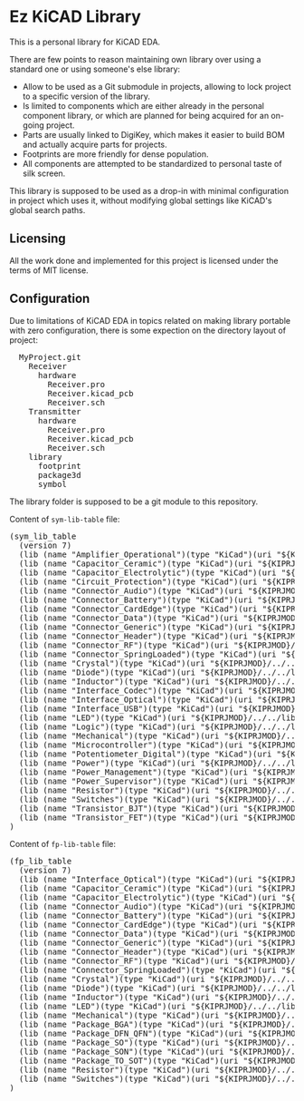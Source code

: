 # Ez KiCAD Library

This is a personal library for KiCAD EDA.

There are few points to reason maintaining own library over using a standard one
or using someone's else library:

- Allow to be used as a Git submodule in projects, allowing to lock project to
  a specific version of the library.
- Is limited to components which are either already in the personal component
  library, or which are planned for being acquired for an on-going project.
- Parts are usually linked to DigiKey, which makes it easier to build BOM and
  actually acquire parts for projects.
- Footprints are more friendly for dense population.
- All components are attempted to be standardized to personal taste of silk
  screen.

This library is supposed to be used as a drop-in with minimal configuration in
project which uses it, without modifying global settings like KiCAD's global
search paths.

## Licensing

All the work done and implemented for this project is licensed under the
terms of MIT license.

## Configuration

Due to limitations of KiCAD EDA in topics related on making library portable
with zero configuration, there is some expection on the directory layout of
project:

<pre>
  MyProject.git
    Receiver
      hardware
        Receiver.pro
        Receiver.kicad_pcb
        Receiver.sch
    Transmitter
      hardware
        Receiver.pro
        Receiver.kicad_pcb
        Receiver.sch
    library
      footprint
      package3d
      symbol
</pre>

The library folder is supposed to be a git module to this repository.

Content of `sym-lib-table` file:
<pre>
(sym_lib_table
  (version 7)
  (lib (name "Amplifier_Operational")(type "KiCad")(uri "${KIPRJMOD}/../../library/symbol/Amplifier_Operational.kicad_sym")(options "")(descr ""))
  (lib (name "Capacitor_Ceramic")(type "KiCad")(uri "${KIPRJMOD}/../../library/symbol/Capacitor_Ceramic.kicad_sym")(options "")(descr ""))
  (lib (name "Capacitor_Electrolytic")(type "KiCad")(uri "${KIPRJMOD}/../../library/symbol/Capacitor_Electrolytic.kicad_sym")(options "")(descr ""))
  (lib (name "Circuit_Protection")(type "KiCad")(uri "${KIPRJMOD}/../../library/symbol/Circuit_Protection.kicad_sym")(options "")(descr ""))
  (lib (name "Connector_Audio")(type "KiCad")(uri "${KIPRJMOD}/../../library/symbol/Connector_Audio.kicad_sym")(options "")(descr ""))
  (lib (name "Connector_Battery")(type "KiCad")(uri "${KIPRJMOD}/../../library/symbol/Connector_Battery.kicad_sym")(options "")(descr ""))
  (lib (name "Connector_CardEdge")(type "KiCad")(uri "${KIPRJMOD}/../../library/symbol/Connector_CardEdge.kicad_sym")(options "")(descr ""))
  (lib (name "Connector_Data")(type "KiCad")(uri "${KIPRJMOD}/../../library/symbol/Connector_Data.kicad_sym")(options "")(descr ""))
  (lib (name "Connector_Generic")(type "KiCad")(uri "${KIPRJMOD}/../../library/symbol/Connector_Generic.kicad_sym")(options "")(descr ""))
  (lib (name "Connector_Header")(type "KiCad")(uri "${KIPRJMOD}/../../library/symbol/Connector_Header.kicad_sym")(options "")(descr ""))
  (lib (name "Connector_RF")(type "KiCad")(uri "${KIPRJMOD}/../../library/symbol/Connector_RF.kicad_sym")(options "")(descr ""))
  (lib (name "Connector_SpringLoaded")(type "KiCad")(uri "${KIPRJMOD}/../../library/symbol/Connector_SpringLoaded.kicad_sym")(options "")(descr ""))
  (lib (name "Crystal")(type "KiCad")(uri "${KIPRJMOD}/../../library/symbol/Crystal.kicad_sym")(options "")(descr ""))
  (lib (name "Diode")(type "KiCad")(uri "${KIPRJMOD}/../../library/symbol/Diode.kicad_sym")(options "")(descr ""))
  (lib (name "Inductor")(type "KiCad")(uri "${KIPRJMOD}/../../library/symbol/Inductor.kicad_sym")(options "")(descr ""))
  (lib (name "Interface_Codec")(type "KiCad")(uri "${KIPRJMOD}/../../library/symbol/Interface_Codec.kicad_sym")(options "")(descr ""))
  (lib (name "Interface_Optical")(type "KiCad")(uri "${KIPRJMOD}/../../library/symbol/Interface_Optical.kicad_sym")(options "")(descr ""))
  (lib (name "Interface_USB")(type "KiCad")(uri "${KIPRJMOD}/../../library/symbol/Interface_USB.kicad_sym")(options "")(descr ""))
  (lib (name "LED")(type "KiCad")(uri "${KIPRJMOD}/../../library/symbol/LED.kicad_sym")(options "")(descr ""))
  (lib (name "Logic")(type "KiCad")(uri "${KIPRJMOD}/../../library/symbol/Logic.kicad_sym")(options "")(descr ""))
  (lib (name "Mechanical")(type "KiCad")(uri "${KIPRJMOD}/../../library/symbol/Mechanical.kicad_sym")(options "")(descr ""))
  (lib (name "Microcontroller")(type "KiCad")(uri "${KIPRJMOD}/../../library/symbol/Microcontroller.kicad_sym")(options "")(descr ""))
  (lib (name "Potentiometer_Digital")(type "KiCad")(uri "${KIPRJMOD}/../../library/symbol/Potentiometer_Digital.kicad_sym")(options "")(descr ""))
  (lib (name "Power")(type "KiCad")(uri "${KIPRJMOD}/../../library/symbol/Power.kicad_sym")(options "")(descr ""))
  (lib (name "Power_Management")(type "KiCad")(uri "${KIPRJMOD}/../../library/symbol/Power_Management.kicad_sym")(options "")(descr ""))
  (lib (name "Power_Supervisor")(type "KiCad")(uri "${KIPRJMOD}/../../library/symbol/Power_Supervisor.kicad_sym")(options "")(descr ""))
  (lib (name "Resistor")(type "KiCad")(uri "${KIPRJMOD}/../../library/symbol/Resistor.kicad_sym")(options "")(descr ""))
  (lib (name "Switches")(type "KiCad")(uri "${KIPRJMOD}/../../library/symbol/Switches.kicad_sym")(options "")(descr ""))
  (lib (name "Transistor_BJT")(type "KiCad")(uri "${KIPRJMOD}/../../library/symbol/Transistor_BJT.kicad_sym")(options "")(descr ""))
  (lib (name "Transistor_FET")(type "KiCad")(uri "${KIPRJMOD}/../../library/symbol/Transistor_FET.kicad_sym")(options "")(descr ""))
)
</pre>

Content of `fp-lib-table` file:
<pre>
(fp_lib_table
  (version 7)
  (lib (name "Interface_Optical")(type "KiCad")(uri "${KIPRJMOD}/../../library/footprint/Interface_Optical.pretty")(options "")(descr ""))
  (lib (name "Capacitor_Ceramic")(type "KiCad")(uri "${KIPRJMOD}/../../library/footprint/Capacitor_Ceramic.pretty")(options "")(descr ""))
  (lib (name "Capacitor_Electrolytic")(type "KiCad")(uri "${KIPRJMOD}/../../library/footprint/Capacitor_Electrolytic.pretty")(options "")(descr ""))
  (lib (name "Connector_Audio")(type "KiCad")(uri "${KIPRJMOD}/../../library/footprint/Connector_Audio.pretty")(options "")(descr ""))
  (lib (name "Connector_Battery")(type "KiCad")(uri "${KIPRJMOD}/../../library/footprint/Connector_Battery.pretty")(options "")(descr ""))
  (lib (name "Connector_CardEdge")(type "KiCad")(uri "${KIPRJMOD}/../../library/footprint/Connector_CardEdge.pretty")(options "")(descr ""))
  (lib (name "Connector_Data")(type "KiCad")(uri "${KIPRJMOD}/../../library/footprint/Connector_Data.pretty")(options "")(descr ""))
  (lib (name "Connector_Generic")(type "KiCad")(uri "${KIPRJMOD}/../../library/footprint/Connector_Generic.pretty")(options "")(descr ""))
  (lib (name "Connector_Header")(type "KiCad")(uri "${KIPRJMOD}/../../library/footprint/Connector_Header.pretty")(options "")(descr ""))
  (lib (name "Connector_RF")(type "KiCad")(uri "${KIPRJMOD}/../../library/footprint/Connector_RF.pretty")(options "")(descr ""))
  (lib (name "Connector_SpringLoaded")(type "KiCad")(uri "${KIPRJMOD}/../../library/footprint/Connector_SpringLoaded.pretty")(options "")(descr ""))
  (lib (name "Crystal")(type "KiCad")(uri "${KIPRJMOD}/../../library/footprint/Crystal.pretty")(options "")(descr ""))
  (lib (name "Diode")(type "KiCad")(uri "${KIPRJMOD}/../../library/footprint/Diode.pretty")(options "")(descr ""))
  (lib (name "Inductor")(type "KiCad")(uri "${KIPRJMOD}/../../library/footprint/Inductor.pretty")(options "")(descr ""))
  (lib (name "LED")(type "KiCad")(uri "${KIPRJMOD}/../../library/footprint/LED.pretty")(options "")(descr ""))
  (lib (name "Mechanical")(type "KiCad")(uri "${KIPRJMOD}/../../library/footprint/Mechanical.pretty")(options "")(descr ""))
  (lib (name "Package_BGA")(type "KiCad")(uri "${KIPRJMOD}/../../library/footprint/Package_BGA.pretty")(options "")(descr ""))
  (lib (name "Package_DFN_QFN")(type "KiCad")(uri "${KIPRJMOD}/../../library/footprint/Package_DFN_QFN.pretty")(options "")(descr ""))
  (lib (name "Package_SO")(type "KiCad")(uri "${KIPRJMOD}/../../library/footprint/Package_SO.pretty")(options "")(descr ""))
  (lib (name "Package_SON")(type "KiCad")(uri "${KIPRJMOD}/../../library/footprint/Package_SON.pretty")(options "")(descr ""))
  (lib (name "Package_TO_SOT")(type "KiCad")(uri "${KIPRJMOD}/../../library/footprint/Package_TO_SOT.pretty")(options "")(descr ""))
  (lib (name "Resistor")(type "KiCad")(uri "${KIPRJMOD}/../../library/footprint/Resistor.pretty")(options "")(descr ""))
  (lib (name "Switches")(type "KiCad")(uri "${KIPRJMOD}/../../library/footprint/Switches.pretty")(options "")(descr ""))
)
</pre>
